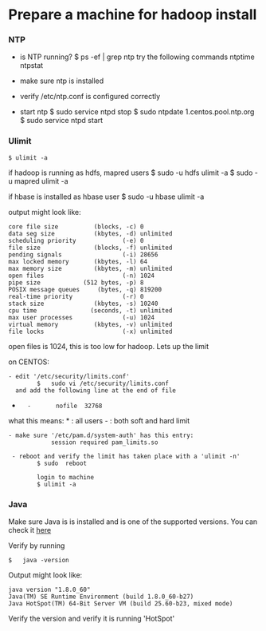 # Prepare a machine for hadoop install

### NTP
- is NTP running?
    $   ps -ef | grep ntp
    try the following commands
        ntptime
        ntpstat

- make sure ntp is installed

- verify   /etc/ntp.conf  is configured correctly

- start ntp
    $ sudo service ntpd stop
    $ sudo ntpdate 1.centos.pool.ntp.org
    $ sudo service ntpd start

### Ulimit
    $ ulimit -a

if hadoop is running as hdfs, mapred users
    $ sudo -u hdfs  ulimit -a
    $ sudo -u mapred  ulimit -a

if hbase is installed as hbase user
    $ sudo -u hbase  ulimit -a

output might look like:  

    core file size          (blocks, -c) 0
    data seg size           (kbytes, -d) unlimited
    scheduling priority             (-e) 0
    file size               (blocks, -f) unlimited
    pending signals                 (-i) 28656
    max locked memory       (kbytes, -l) 64
    max memory size         (kbytes, -m) unlimited
    open files                      (-n) 1024
    pipe size            (512 bytes, -p) 8
    POSIX message queues     (bytes, -q) 819200
    real-time priority              (-r) 0
    stack size              (kbytes, -s) 10240
    cpu time               (seconds, -t) unlimited
    max user processes              (-u) 1024
    virtual memory          (kbytes, -v) unlimited
    file locks                      (-x) unlimited


open files is 1024, this is too low for hadoop.  Lets up the limit

on CENTOS:

    - edit '/etc/security/limits.conf'
            $   sudo vi /etc/security/limits.conf
      and add the following line at the end of file
*       -       nofile  32768

what this means:
    * : all users
    - : both soft and hard limit


    - make sure '/etc/pam.d/system-auth' has this entry:
                session required pam_limits.so

     - reboot and verify the limit has taken place with a 'ulimit -n'
            $ sudo  reboot

            login to machine
            $ ulimit -a

### Java

Make sure Java is is installed and is one of the supported versions. 
You can check it [here](https://wiki.apache.org/hadoop/HadoopJavaVersions)

Verify by running

    $   java -version

Output might look like:

    java version "1.8.0_60"
    Java(TM) SE Runtime Environment (build 1.8.0_60-b27)
    Java HotSpot(TM) 64-Bit Server VM (build 25.60-b23, mixed mode)

Verify the version and verify it is running 'HotSpot'